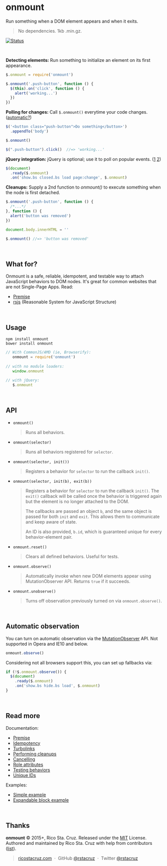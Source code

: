 # onmount

Run something when a DOM element appears and when it exits.

> No dependencies. 1kb .min.gz.

[![Status](https://travis-ci.org/rstacruz/onmount.svg?branch=master)](https://travis-ci.org/rstacruz/onmount "See test builds")

<br>

**Detecting elements:**
Run something to initialize an element on its first appearance.

```js
$.onmount = require('onmount')

$.onmount('.push-button', function () {
  $(this).on('click', function () {
    alert('working...')
  })
})
```

**Polling for changes:**
Call `$.onmount()` everytime your code changes. ([automatic?](#automatic-observation))

```js
$('<button class="push-button">Do something</button>')
  .appendTo('body')

$.onmount()

$(".push-button").click()  //=> 'working...'
```

**jQuery integration:**
jQuery is optional; use it to poll on popular events. ([1][Bootstrap events] [2][Turbolinks load])

```js
$(document)
  .ready($.onmount)
  .on('show.bs closed.bs load page:change', $.onmount)
```

**Cleanups:**
Supply a 2nd function to *onmount()* to execute something when the node is first detached.

```js
$.onmount('.push-button', function () {
  /*...*/
}, function () {
  alert('button was removed')
})

document.body.innerHTML = ''

$.onmount() //=> 'button was removed'
```

<br>

## What for?

Onmount is a safe, reliable, idempotent, and testable way to attach JavaScript behaviors to DOM nodes. It's great for common websites that are not Single-Page Apps. Read:

- [Premise](docs/docs.md#premise)
- [rsjs][rsjs] (Reasonable System for JavaScript Structure)

<br>

## Usage

```
npm install onmount
bower install onmount
```

```js
// With CommonJS/AMD (ie, Browserify):
   onmount = require('onmount')
   
// with no module loaders:
   window.onmount
  
// with jQuery:
   $.onmount
```

[Bootstrap events]: http://getbootstrap.com/javascript/
[Turbolinks load]: https://github.com/rails/turbolinks#events
[idempotent]: https://en.wiktionary.org/wiki/idempotent
[Browserify]: http://browserify.org/


<br>

## API

* `onmount()`

  > Runs all behaviors.

* `onmount(selector)`

  > Runs all behaviors registered for `selector`.

* `onmount(selector, init())`

  > Registers a behavior for `selector` to run the callback `init()`.

* `onmount(selector, init(b), exit(b))`

  > Registers a behavior for `selector` to run the callback `init()`. The `exit()` callback will be called once the behavior is triggered again but the element is no longer attached to the DOM.
  >
  > The callbacks are passed an object `b`, and  the same object is passed for both `init` and `exit`. This allows them to communicate and keep aware of state.
  >
  > An ID is also provided, `b.id`, which is guaranteed unique for every behavior-element pair.

* `onmount.reset()`

  > Clears all defined behaviors. Useful for tests.

* `onmount.observe()`

  > Automatically invoke when new DOM elements appear using MutationObserver API. Returns `true` if it succeeds.

* `onmount.unobserve()`

  > Turns off observation previously turned on via `onmount.observe()`.

<br>

## Automatic observation

You can turn on automatic observation via the [MutationObserver] API. Not supported in Opera and IE10 and below.

```js
onmount.observe()
```

Considering not all browsers support this, you can set up fallbacks via:

```js
if (!$.onmount.observe()) {
  $(document)
    .ready($.onmount)
    .on('show.bs hide.bs load', $.onmount)
}
```

<br>

## Read more

Documentation:

- [Premise](docs/docs.md#premise)
- [Idempotency](docs/docs.md#idempotency)
- [Turbolinks](docs/docs.md#turbolinks)
- [Performing cleanups](docs/docs.md#performing-cleanups)
- [Cancelling](docs/docs.md#cancelling)
- [Role attributes](docs/docs.md#role-attributes)
- [Testing behaviors](docs/docs.md#testing-behaviors)
- [Unique IDs](docs/docs.md#unique-ids)

Examples:

- [Simple example](examples/simple.js)
- [Expandable block example](examples/expandable.js)

<br>

## Thanks

**onmount** © 2015+, Rico Sta. Cruz. Released under the [MIT] License.<br>
Authored and maintained by Rico Sta. Cruz with help from contributors ([list][contributors]).

> [ricostacruz.com](http://ricostacruz.com) &nbsp;&middot;&nbsp;
> GitHub [@rstacruz](https://github.com/rstacruz) &nbsp;&middot;&nbsp;
> Twitter [@rstacruz](https://twitter.com/rstacruz)

[MIT]: http://mit-license.org/
[contributors]: http://github.com/rstacruz/onmount/contributors
[MutationObserver]: https://developer.mozilla.org/en/docs/Web/API/MutationObserver
[rsjs]: https://github.com/rstacruz/rsjs
